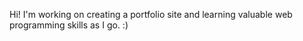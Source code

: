 Hi! I'm working on creating a portfolio site and learning valuable web programming skills as I go. :)

